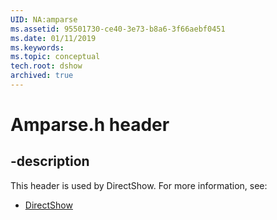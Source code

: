 ```yaml
---
UID: NA:amparse
ms.assetid: 95501730-ce40-3e73-b8a6-3f66aebf0451
ms.date: 01/11/2019
ms.keywords: 
ms.topic: conceptual
tech.root: dshow
archived: true
---
```


# Amparse.h header


## -description


This header is used by DirectShow. For more information, see:

- [DirectShow](../_dshow/index.md)

